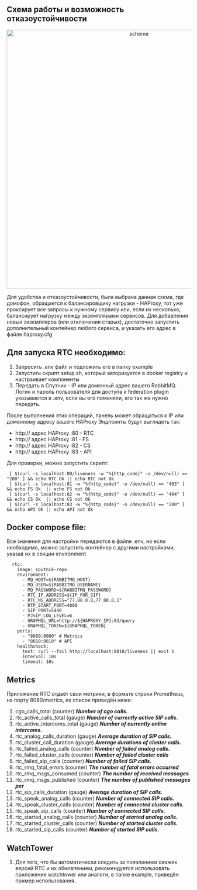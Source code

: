 ## Схема работы и возможность отказоустойчивости
<p align="center"><img width="708" alt="scheme" src="https://user-images.githubusercontent.com/73711327/230797620-77506420-50e8-4a76-9111-34d7dcccbf15.png"></p>
Для удобства и отказоустойчивости, была выбрана данная схема, где домофон, обращается к балансировщику нагрузки - HAProxy, тот уже проксирует все запросы к нужному сервису или, если их несколько, балансирует нагрузку между экземплярами сервисов. Для добавления новых экземпляров (или отключения старых), достаточно запустить дополнительный контейнер любого сервиса, и указать его адрес в файле haproxy.cfg

## Для запуска RTC необходимо:
1) Запросить .env файл и подложить его в папку example
2) Запустить скрипт setup.sh, который авторизуется в docker registry и настраивает компоненты
5) Передать в Спутник - IP или доменный адрес вашего RabbitMQ. Логин и пароль пользователя для доступа к federation plugin указывается в .env, если вы его поменяли, его так же нужно передать. 

После выполнения этих операций, панель может обращаться к IP или доменному адресу вашего HAProxy
Эндпоинты будут выглядеть так: 

- http:// адрес HAProxy :80 - RTC
- http:// адрес HAProxy :81 - FS
- http:// адрес HAProxy :82 - CS
- http:// адрес HAProxy :83 - API

Для проверки, можно запустить скрипт:
```
 [ $(curl -s localhost:80/liveness -w "%{http_code}" -o /dev/null) == "200" ] && echo RTC Ok || echo RTC not Ok
 [ $(curl -s localhost:81 -w "%{http_code}" -o /dev/null) == "403" ] && echo FS Ok  || echo FS not Ok
 [ $(curl -s localhost:82 -w "%{http_code}" -o /dev/null) == "404" ] && echo CS Ok  || echo CS not Ok
 [ $(curl -s localhost:83 -w "%{http_code}" -o /dev/null) == "200" ] && echo API Ok || echo API not Ok
```
## Docker compose file:
Все значения для настройки передаются в файле .env, но если необходимо, можно запустить контейнер с другими настройками, указав их в секции environment
```
  rtc:
    image: sputnik-repo
    environment:
      - MQ_HOST=${RABBITMQ_HOST}
      - MQ_USER=${RABBITMQ_USERNAME}
      - MQ_PASSWORD=${RABBITMQ_PASSWORD}
      - RTC_IP_ADDRESS=${IP_FOR_SIP} 
      - RTC_NS_ADDRESS="77.88.8.8,77.88.8.1"
      - RTP_START_PORT=4000
      - SIP_PORT=5440
      - PJSIP_LOG_LEVEL=6
      - GRAPHQL_URL=http://${HAPROXY_IP}:83/query
      - GRAPHQL_TOKEN=${GRAPHQL_TOKEN}
    ports:
      - "8080:8080" # Metrics
      - "8010:8010" # API
    healthcheck:
      test: curl --fail http://localhost:8010/liveness || exit 1
      interval: 10s
      timeout: 10s
```
## Metrics
Приложение RTC отдаёт свои метрики, в формате строки Prometheus, на порту 8080/metrics, их список приведён ниже:

1. cgo_calls_total (counter)			**_Number of cgo calls._**
2. rtc_active_calls_total (gauge)		**_Number of currently active SIP calls._**
3. rtc_active_intercoms_total (gauge)	**_Number of currently online intercoms._**
4. rtc_analog_calls_duration (gauge)	**_Average duration of SIP calls._**
5. rtc_cluster_call_duration (gauge)		**_Average durations of cluster calls._**
6. rtc_failed_analog_calls (counter)		**_Number of failed analog calls._**
7. rtc_failed_cluster_calls (counter)		**_Number of failed cluster calls_**
8. rtc_failed_sip_calls (counter)		**_Number of failed SIP calls._**
9. rtc_rmq_fatal_errors (counter)		**_The number of fatal errors occurred_**
10. rtc_rmq_msgs_consumed (counter)	**_The number of received messages_**
11. rtc_rmq_msgs_published (counter)	**_The number of published messages per_**
12. rtc_sip_calls_duration (gauge)		**_Average duration of SIP calls._**
13. rtc_speak_analog_calls (counter)		**_Number of connected SIP calls._**
14. rtc_speak_cluster_calls (counter)		**_Number of connected cluster calls._**
15. rtc_speak_sip_calls (counter)		**_Number of connected SIP calls._**
16. rtc_started_analog_calls (counter)	**_Number of started analog calls._**
17. rtc_started_cluster_calls (counter)	**_Number of started cluster calls._**
18. rtc_started_sip_calls (counter)		**_Number of started SIP calls._**

## WatchTower

1. Для того, что бы автоматически следить за появлением свежих версий RTC и их обновлением, рекомендуется использовать приложение watchtower или аналоги, в папке example, приведён пример использования. 
